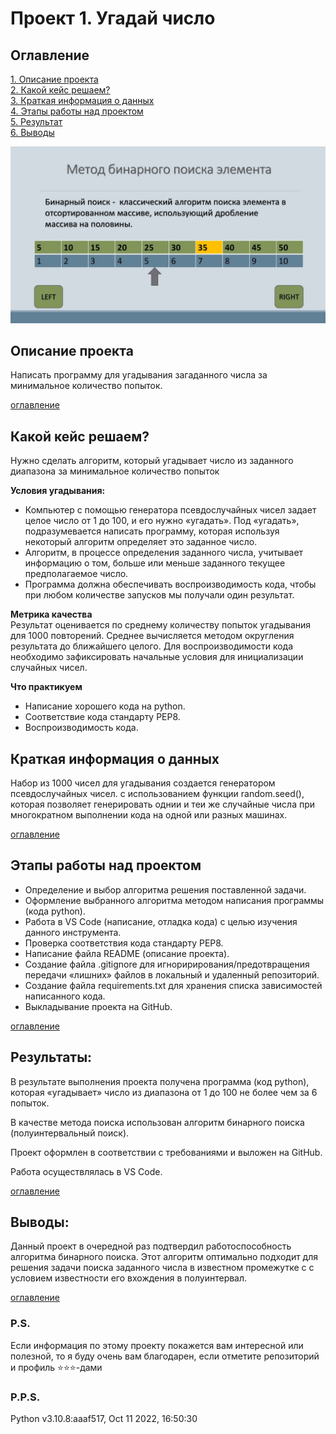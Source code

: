 # Проект 1. Угадай число

## Оглавление  

[1. Описание проекта](#описание-проекта)  
[2. Какой кейс решаем?](#какой-кейс-решаем)  
[3. Краткая информация о данных](#краткая-информация-о-данных)  
[4. Этапы работы над проектом](#этапы-работы-над-проектом)  
[5. Результат](#результат)    
[6. Выводы](#выводы) 


![Иллюстрация](https://github.com/artem-75/My-DS-projects/blob/main/Project_1/binary%20search.jpg)


## Описание проекта   

Написать программу для угадывания загаданного числа за минимальное количество попыток.

[оглавление](#оглавление)


## Какой кейс решаем?    
Нужно сделать алгоритм, который угадывает число из заданного диапазона за минимальное количество попыток

**Условия угадывания:**  
- Компьютер с помощью генератора псевдослучайных чисел задает целое число от 1 до 100, и его нужно «угадать». Под «угадать», подразумевается написать программу, которая используя некоторый алгоритм определяет это заданное число.
- Алгоритм, в процессе определения заданного числа, учитывает информацию о том, больше или меньше заданного текущее предполагаемое число.
- Программа должна обеспечивать воспроизводимость кода, чтобы при любом количестве запусков мы получали один результат.

**Метрика качества**     
Результат оценивается по среднему количеству попыток угадывания для 1000 повторений. Среднее вычисляется методом округления результата до ближайшего целого. Для воспроизводимости кода необходимо зафиксировать начальные условия для инициализации случайных чисел.

**Что практикуем**     
- Написание хорошего кода на python.
- Соответствие кода стандарту PEP8.
- Воспроизводимость кода.


## Краткая информация о данных
Набор  из 1000 чисел для угадывания создается генератором псевдослучайных чисел. с использованием функции random.seed(), которая позволяет генерировать однии и теи же случайные числа при многократном выполнении кода на одной или разных машинах.

[оглавление](#оглавление)


## Этапы работы над проектом  
- Определение и выбор алгоритма решения поставленной задачи.
- Оформление выбранного алгоритма методом написания программы (кода python).
- Работа в VS Code (написание, отладка кода) с целью изучения данного инструмента.
- Проверка соответствия кода стандарту PEP8.
- Написание файла README (описание проекта).
- Создание файла .gitignore для игноририрования/предотвращения передачи «лишних» файлов в локальный и удаленный репозиторий.
- Создание файла requirements.txt для хранения списка зависимостей написанного кода.
- Выкладывание проекта на GitHub.

[оглавление](#оглавление)


## Результаты:  
В результате выполнения проекта получена программа (код python), которая «угадывает» число из диапазона от 1 до 100 не более чем за 6 попыток.

В качестве метода поиска использован алгоритм бинарного поиска (полуинтервальный поиск).

Проект оформлен в соответствии с требованиями и выложен на GitHub.

Работа осуществлялась в VS Code.

[оглавление](#оглавление)


## Выводы:  
Данный проект в очередной раз подтвердил работоспособность алгоритма бинарного поиска. Этот алгоритм оптимально подходит для решения задачи поиска заданного числа в известном промежутке с с условием известности его вхождения в полуинтервал.

[оглавление](#оглавление)


### P.S.

Если информация по этому проекту покажется вам интересной или полезной, то я буду очень вам благодарен, если отметите репозиторий и профиль ⭐️⭐️⭐️-дами

### P.P.S.
Python v3.10.8:aaaf517, Oct 11 2022, 16:50:30